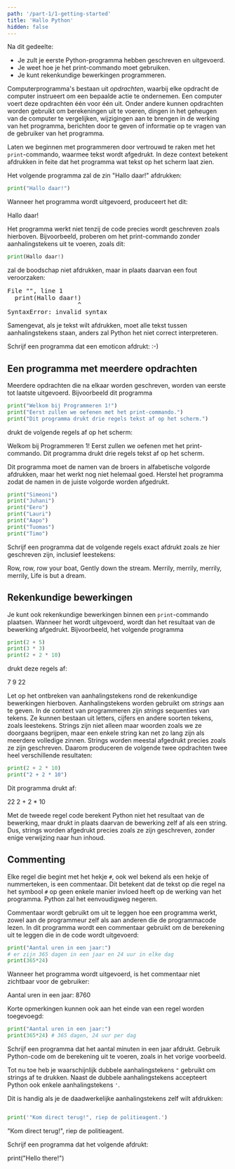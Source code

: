 ```yaml
---
path: '/part-1/1-getting-started'
title: 'Hallo Python'
hidden: false
---
```


<text-box variant='learningObjectives' name='Leerdoelen'>

Na dit gedeelte:

- Je zult je eerste Python-programma hebben geschreven en uitgevoerd.
- Je weet hoe je het print-commando moet gebruiken.
- Je kunt rekenkundige bewerkingen programmeren.

</text-box>

Computerprogramma's bestaan uit _opdrachten_, waarbij elke opdracht de computer instrueert om een bepaalde actie te ondernemen. Een computer voert deze opdrachten één voor één uit. Onder andere kunnen opdrachten worden gebruikt om berekeningen uit te voeren, dingen in het geheugen van de computer te vergelijken, wijzigingen aan te brengen in de werking van het programma, berichten door te geven of informatie op te vragen van de gebruiker van het programma.

Laten we beginnen met programmeren door vertrouwd te raken met het `print`-commando, waarmee tekst wordt afgedrukt. In deze context betekent afdrukken in feite dat het programma wat tekst op het scherm laat zien.


Het volgende programma zal de zin "Hallo daar!" afdrukken:

```python
print("Hallo daar!")
```

Wanneer het programma wordt uitgevoerd, produceert het dit:

<sample-output>

Hallo daar!

</sample-output>

Het programma werkt niet tenzij de code precies wordt geschreven zoals hierboven. Bijvoorbeeld, proberen om het print-commando zonder aanhalingstekens uit te voeren, zoals dit:

```python
print(Hallo daar!)
```

zal de boodschap niet afdrukken, maar in plaats daarvan een fout veroorzaken:

<sample-output>

<pre>
File "<stdin>", line 1
  print(Hallo daar!)
                   ^
SyntaxError: invalid syntax
</pre>

</sample-output>

Samengevat, als je tekst wilt afdrukken, moet alle tekst tussen aanhalingstekens staan, anders zal Python het niet correct interpreteren.

<in-browser-programming-exercise name="Emoticon" tmcname="part01-01_emoticon" height="300px">

Schrijf een programma dat een emoticon afdrukt: :-)

</in-browser-programming-exercise>

## Een programma met meerdere opdrachten

Meerdere opdrachten die na elkaar worden geschreven, worden van eerste tot laatste uitgevoerd.
Bijvoorbeeld dit programma

```python
print("Welkom bij Programmeren 1!")
print("Eerst zullen we oefenen met het print-commando.")
print("Dit programma drukt drie regels tekst af op het scherm.")
```
drukt de volgende regels af op het scherm:

<sample-output>

Welkom bij Programmeren 1!
Eerst zullen we oefenen met het print-commando.
Dit programma drukt drie regels tekst af op het scherm.

</sample-output>

<in-browser-programming-exercise name="Fix the code: Seven Brothers" tmcname="part01-02_seven_brothers">


Dit programma moet de namen van de broers in alfabetische volgorde afdrukken, maar het werkt nog niet helemaal goed. Herstel het programma zodat de namen in de juiste volgorde worden afgedrukt.


```python
print("Simeoni")
print("Juhani")
print("Eero")
print("Lauri")
print("Aapo")
print("Tuomas")
print("Timo")
```

</in-browser-programming-exercise>


<in-browser-programming-exercise name="Row, Row, Row Your Boat" tmcname="part01-03_row_your_boat">

Schrijf een programma dat de volgende regels exact afdrukt zoals ze hier geschreven zijn, inclusief leestekens:

<sample-output>

Row, row, row your boat,
Gently down the stream.
Merrily, merrily, merrily, merrily,
Life is but a dream.

</sample-output>

</in-browser-programming-exercise>


## Rekenkundige bewerkingen

Je kunt ook rekenkundige bewerkingen binnen een `print`-commando plaatsen. Wanneer het wordt uitgevoerd, wordt dan het resultaat van de bewerking afgedrukt. Bijvoorbeeld, het volgende programma

```python
print(2 + 5)
print(3 * 3)
print(2 + 2 * 10)
```
drukt deze regels af:

<sample-output>

7
9
22

</sample-output>

Let op het ontbreken van aanhalingstekens rond de rekenkundige bewerkingen hierboven. Aanhalingstekens worden gebruikt om _strings_ aan te geven. In de context van programmeren zijn _strings_ sequenties van tekens. Ze kunnen bestaan uit letters, cijfers en andere soorten tekens, zoals leestekens. Strings zijn niet alleen maar woorden zoals we ze doorgaans begrijpen, maar een enkele string kan net zo lang zijn als meerdere volledige zinnen.
Strings worden meestal afgedrukt precies zoals ze zijn geschreven. Daarom produceren de volgende twee opdrachten twee heel verschillende resultaten:

```python
print(2 + 2 * 10)
print("2 + 2 * 10")
```

Dit programma drukt af:

<sample-output>

22
2 + 2 * 10

</sample-output>

Met de tweede regel code berekent Python niet het resultaat van de bewerking, maar drukt in plaats daarvan de bewerking zelf af als een string.
Dus, strings worden afgedrukt precies zoals ze zijn geschreven, zonder enige verwijzing naar hun inhoud.

## Commenting

Elke regel die begint met het hekje `#`, ook wel bekend als een hekje of nummerteken, is een commentaar. Dit betekent dat de tekst op die regel na het symbool `#` op geen enkele manier invloed heeft op de werking van het programma. Python zal het eenvoudigweg negeren.

Commentaar wordt gebruikt om uit te leggen hoe een programma werkt, zowel aan de programmeur zelf als aan anderen die de programmacode lezen. In dit programma wordt een commentaar gebruikt om de berekening uit te leggen die in de code wordt uitgevoerd:

```python
print("Aantal uren in een jaar:")
# er zijn 365 dagen in een jaar en 24 uur in elke dag
print(365*24)
```

Wanneer het programma wordt uitgevoerd, is het commentaar niet zichtbaar voor de gebruiker:

<sample-output>

Aantal uren in een jaar:
8760

</sample-output>

Korte opmerkingen kunnen ook aan het einde van een regel worden toegevoegd:

```python
print("Aantal uren in een jaar:")
print(365*24) # 365 dagen, 24 uur per dag
```

<in-browser-programming-exercise name="Minutes in a year" tmcname="part01-04_minutes_in_a_year">

Schrijf een programma dat het aantal minuten in een jaar afdrukt. Gebruik Python-code om de berekening uit te voeren, zoals in het vorige voorbeeld.

</in-browser-programming-exercise>

<in-browser-programming-exercise name="Print some code" tmcname="part01-05_print_code">

Tot nu toe heb je waarschijnlijk dubbele aanhalingstekens `"` gebruikt om strings af te drukken. Naast de dubbele aanhalingstekens accepteert Python ook enkele aanhalingstekens `'`.

Dit is handig als je de daadwerkelijke aanhalingstekens zelf wilt afdrukken:

```python

print('"Kom direct terug!", riep de politieagent.')

```

<sample-output>

"Kom direct terug!", riep de politieagent.

</sample-output>

Schrijf een programma dat het volgende afdrukt:

<sample-output>

print("Hello there!")

</sample-output>



</in-browser-programming-exercise>


<!--

A quiz to review the contents of this section:

<quiz id="f1d6d205-dfd6-5c6f-b148-b332dfd64289"></quiz>

-->
